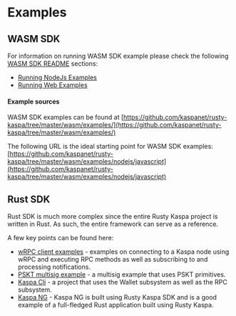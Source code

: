 # Examples

## WASM SDK

For information on running WASM SDK example please check the following [WASM SDK README](https://github.com/kaspanet/rusty-kaspa/blob/master/wasm/README.md) sections:
- [Running NodeJs Examples](https://github.com/kaspanet/rusty-kaspa/tree/master/wasm#running-nodejs-examples)
- [Running Web Examples](https://github.com/kaspanet/rusty-kaspa/tree/master/wasm#running-nodejs-examples)

#### Example sources

WASM SDK examples can be found at 
[https://github.com/kaspanet/rusty-kaspa/tree/master/wasm/examples/](https://github.com/kaspanet/rusty-kaspa/tree/master/wasm/examples/)

The following URL is the ideal starting point for WASM SDK examples: 
[https://github.com/kaspanet/rusty-kaspa/tree/master/wasm/examples/nodejs/javascript](https://github.com/kaspanet/rusty-kaspa/tree/master/wasm/examples/nodejs/javascript)


## Rust SDK

Rust SDK is much more complex since the entire Rusty Kaspa project is written in Rust.  As such, the entire framework can serve as a reference.

A few key points can be found here:

- [wRPC client examples](https://github.com/kaspanet/rusty-kaspa/tree/master/rpc/wrpc/examples) - examples on connecting to a Kaspa node using wRPC and executing RPC methods as well as subscribing to and processing notifications.
- [PSKT multisig example](https://github.com/kaspanet/rusty-kaspa/tree/master/wallet/pskt/examples) - a multisig example that uses PSKT primitives.
- [Kaspa Cli](https://github.com/kaspanet/rusty-kaspa/tree/master/cli) - a project that uses the Wallet subsystem as well as the RPC subsystem.
- [Kaspa NG](https://github.com/aspectron/kaspa-ng) - Kaspa NG is built using Rusty Kaspa SDK and is a good example of a full-fledged Rust application built using Rusty Kaspa.